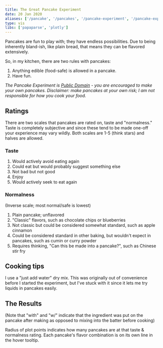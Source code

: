 ```yaml
---
title: The Great Pancake Experiment
date: 20 Jan 2020
aliases: ['/pancake', '/pancakes', '/pancake-experiment', '/pancake-experiments', '/great-pancake-experiment', '/the-great-pancake-experiment']
type: vis
libs: ['papaparse', 'plotly']
---
```

Pancakes are fun to play with; they have endless possibilities.
Due to being inherently bland-ish, like plain bread, that means they can be flavored extensively.

So, in my kitchen, there are two rules with pancakes:

1. Anything edible (food-safe) is allowed in a pancake.
2. Have fun.

<!--more-->

_The Pancake Experiment is [Public Domain](https://creativecommons.org/publicdomain/zero/1.0/) - you are encouraged to make your own pancakes. Disclaimer: make pancakes at your own risk; I am not responsible for how you cook your food._

## Ratings

There are two scales that pancakes are rated on, taste and "normalness."
Taste is completely subjective and since these tend to be made one-off your experience may vary wildly.
Both scales are 1-5 (think stars) and halves are allowed.

### Taste

1. Would actively avoid eating again
2. Could eat but would probably suggest something else
3. Not bad but not good
4. Enjoy
5. Would actively seek to eat again

### Normalness

(Inverse scale; most normal/safe is lowest)

1. Plain pancake; unflavored
2. "Classic" flavors, such as chocolate chips or blueberries
3. Not classic but could be considered somewhat standard, such as apple cinnamon
4. Could be considered standard in other baking, but wouldn't expect in pancakes, such as cumin or curry powder
5. Requires thinking, "Can this be made into a pancake?", such as Chinese stir fry

## Cooking tips

I use a "just add water" dry mix.
This was originally out of convenience before I started the experiment, but I've stuck with it since it lets me try liquids in pancakes easily.

## The Results

(Note that "with" and "w/" indicate that the ingredient was put on the pancake after making as opposed to mixing into the batter before cooking)

Radius of plot points indicates how many pancakes are at that taste & normalness rating.
Each pancake's flavor combination is on its own line in the hover tooltip.